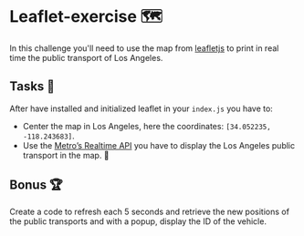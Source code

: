 # Leaflet-exercise 🗺️

In this challenge you'll need to use the map from [leafletjs](https://leafletjs.com/) to print in real time the public transport of Los Angeles.

## Tasks 📝

After have installed and initialized leaflet in your `index.js` you have to:

- Center the map in Los Angeles, here the coordinates: `[34.052235, -118.243683]`.
- Use the [Metro’s Realtime API](https://api.metro.net/agencies/lametro/vehicles/) you have to display the Los Angeles public transport in the map. 🚌

## Bonus 🏆
Create a code to refresh each 5 seconds and retrieve the new positions of the public transports and with a popup, display the ID of the vehicle.